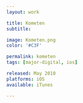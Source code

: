 ```yaml
---
layout: work

title: Kometen
subtitle:

image: Kometen.png
color: '#C3F'

permalink: kometen
tags: [major-digital, ios]

released: May 2010
platforms: iOS
available: iTunes

---
```

